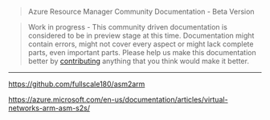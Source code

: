 > Azure Resource Manager Community Documentation - Beta Version

> Work in progress - This community driven documentation is considered to be in preview stage at this time. Documentation might contain errors, might not cover every aspect or might lack complete parts, even important parts. Please help us make this documentation better by [contributing](CONTRIBUTING.md) anything that you think would make it better.


---

https://github.com/fullscale180/asm2arm

https://azure.microsoft.com/en-us/documentation/articles/virtual-networks-arm-asm-s2s/

